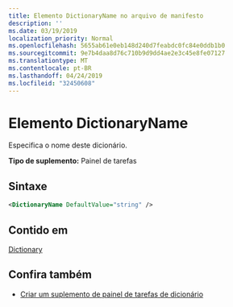 ```yaml
---
title: Elemento DictionaryName no arquivo de manifesto
description: ''
ms.date: 03/19/2019
localization_priority: Normal
ms.openlocfilehash: 5655ab61e0eb148d240d7feabdc0fc84e0ddb1b0
ms.sourcegitcommit: 9e7b4daa8d76c710b9d9dd4ae2e3c45e8fe07127
ms.translationtype: MT
ms.contentlocale: pt-BR
ms.lasthandoff: 04/24/2019
ms.locfileid: "32450608"
---
```

# <a name="dictionaryname-element"></a>Elemento DictionaryName

Especifica o nome deste dicionário.

**Tipo de suplemento:** Painel de tarefas

## <a name="syntax"></a>Sintaxe

```XML
<DictionaryName DefaultValue="string" />
```

## <a name="contained-in"></a>Contido em

[Dictionary](dictionary.md)

## <a name="see-also"></a>Confira também

- [Criar um suplemento de painel de tarefas de dicionário](/office/dev/add-ins/word/dictionary-task-pane-add-ins)
    
